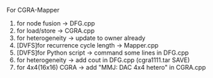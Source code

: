 For CGRA-Mapper

1. for node fusion -> DFG.cpp
2. for load/store -> CGRA.cpp
3. for heterogeneity -> update to owner already
4. [DVFS]for recurrence cycle length -> Mapper.cpp
5. [DVFS]for Python script -> command some lines in DFG.cpp
6. for heterogeneity -> add cout in DFG.cpp (cgra1111.tar SAVE)
7. for 4x4(16x16) CGRA -> add "MMJ: DAC 4x4 hetero" in CGRA.cpp
